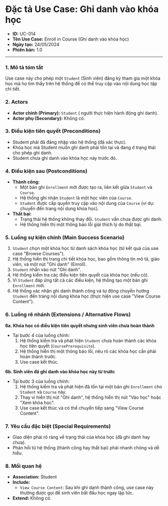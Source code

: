 # Đặc tả Use Case: Ghi danh vào khóa học

- **ID:** UC-014
- **Tên Use Case:** Enroll in Course (Ghi danh vào khóa học)
- **Ngày tạo:** 24/05/2024
- **Phiên bản:** 1.0

---

### 1. Mô tả tóm tắt
Use case này cho phép một `Student` (Sinh viên) đăng ký tham gia một khóa học mà họ tìm thấy trên hệ thống để có thể truy cập vào nội dung học tập chi tiết.

### 2. Actors
- **Actor chính (Primary):** `Student` ( người thực hiện hành động ghi danh).
- **Actor phụ (Secondary):** Không có.

### 3. Điều kiện tiên quyết (Preconditions)
- Student phải đã đăng nhập vào hệ thống (đã xác thực).
- Khóa học mà Student muốn ghi danh phải tồn tại và đang ở trạng thái cho phép ghi danh.
- Student chưa ghi danh vào khóa học này trước đó.

### 4. Điều kiện sau (Postconditions)
- **Thành công:**
    - Một bản ghi `Enrollment` mới được tạo ra, liên kết giữa `Student` và `Course`.
    - Hệ thống ghi nhận `Student` là một học viên của `Course`.
    - `Student` được cấp quyền truy cập vào nội dung của `Course` (ví dụ: chuyển đến trang nội dung khóa học).
- **Thất bại:**
    - Trạng thái hệ thống không thay đổi. `Student` vẫn chưa được ghi danh.
    - Hệ thống hiển thị một thông báo lỗi giải thích lý do thất bại.

### 5. Luồng sự kiện chính (Main Success Scenario)
1. `Student` chọn một khóa học từ danh sách khóa học (từ kết quả của use case "Browse Courses").
2. Hệ thống hiển thị trang chi tiết khóa học, bao gồm thông tin mô tả, giáo viên, và một nút "Ghi danh" (Enroll).
3. `Student` nhấn vào nút "Ghi danh".
4. Hệ thống kiểm tra các điều kiện tiên quyết của khóa học (nếu có).
5. Vì `Student` đáp ứng tất cả các điều kiện, hệ thống tạo một bản ghi `Enrollment` mới.
6. Hệ thống xác nhận ghi danh thành công và tự động chuyển hướng `Student` đến trang nội dung khóa học (thực hiện use case "View Course Content").

### 6. Luồng rẽ nhánh (Extensions / Alternative Flows)

**6a. Khóa học có điều kiện tiên quyết nhưng sinh viên chưa hoàn thành**
- Tại bước 4 của luồng chính:
    1. Hệ thống kiểm tra và phát hiện `Student` chưa hoàn thành các khóa học tiên quyết (`CoursePrerequisite`).
    2. Hệ thống hiển thị một thông báo lỗi, nêu rõ các khóa học cần phải hoàn thành trước.
    3. Use case kết thúc.

**6b. Sinh viên đã ghi danh vào khóa học này từ trước**
- Tại bước 3 của luồng chính:
    1. Hệ thống kiểm tra và phát hiện đã tồn tại một bản ghi `Enrollment` cho `Student` và `Course` này.
    2. Thay vì hiển thị nút "Ghi danh", hệ thống hiển thị nút "Vào học" hoặc "Xem khóa học".
    3. Use case kết thúc và có thể chuyển tiếp sang "View Course Content".

### 7. Yêu cầu đặc biệt (Special Requirements)
- Giao diện phải rõ ràng về trạng thái của khóa học (đã ghi danh hay chưa).
- Phản hồi từ hệ thống (thành công hay thất bại) phải nhanh chóng và dễ hiểu.

### 8. Mối quan hệ
- **Association:** Student
- **Include:**
    - `View Course Content`: Sau khi ghi danh thành công, use case này thường được gọi để sinh viên bắt đầu học ngay lập tức.
- **Extend:** Không có. 